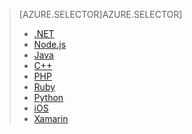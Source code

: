 > [AZURE.SELECTOR]AZURE.SELECTOR]
> 
> * [.NET](../articles/storage/storage-dotnet-how-to-use-blobs.md)
> * [Node.js](../articles/storage/storage-nodejs-how-to-use-blob-storage.md)
> * [Java](../articles/storage/storage-java-how-to-use-blob-storage.md)
> * [C++](../articles/storage/storage-c-plus-plus-how-to-use-blobs.md)
> * [PHP](../articles/storage/storage-php-how-to-use-blobs.md)
> * [Ruby](../articles/storage/storage-ruby-how-to-use-blob-storage.md)
> * [Python](../articles/storage/storage-python-how-to-use-blob-storage.md)
> * [iOS](../articles/storage/storage-ios-how-to-use-blob-storage.md)
> * [Xamarin](../articles/storage/storage-xamarin-blob-storage.md)
> 
> 
